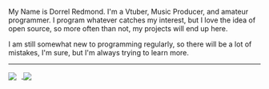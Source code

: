 My Name is Dorrel Redmond. I'm a Vtuber, Music Producer, and amateur programmer. I program whatever catches my interest, but I love the idea of open source, so more often than not, my projects will end up here. 

I am still somewhat new to programming regularly, so there will be a lot of mistakes, I'm sure, but I'm always trying to learn more. 

___

<a href="https://github.com/anuraghazra/github-readme-stats">
<img align="center" style="margin-right: 10px;" src="https://github-readme-stats.vercel.app/api?username=dorrelredmond&show_icons=true&bg_color=1e1e2e&text_color=cdd6f4&icon_color=cba6f7&title_color=94e2d5" />
</a>
<a href="https://github.com/anuraghazra/github-readme-stats">
  <img align="center" src="https://github-readme-stats.vercel.app/api/top-langs/?username=dorrelredmond&langs_count=10&bg_color=303446&text_color=c6d0f5&icon_color=ca9ee6&title_color=81c8be"" />
</a>
